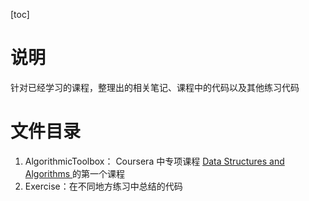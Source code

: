 [toc]

# 说明
针对已经学习的课程，整理出的相关笔记、课程中的代码以及其他练习代码

# 文件目录
1. AlgorithmicToolbox： Coursera 中专项课程 [Data Structures and Algorithms ](https://www.coursera.org/specializations/data-structures-algorithms) 的第一个课程
2. Exercise：在不同地方练习中总结的代码
